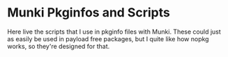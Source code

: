 # Munki Pkginfos and Scripts

Here live the scripts that I use in pkginfo files with Munki. These could just as easily be used in payload free packages, but I quite like how nopkg works, so they're designed for that.